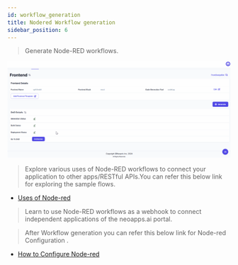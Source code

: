 ```yaml
---
id: workflow_generation
title: Nodered Workflow generation
sidebar_position: 6
---
```


> Generate Node-RED workflows.

![Workflow Generation](../../../static/img/workflow_generation.gif)

> Explore various uses of Node-RED workflows to connect your application to other apps/RESTful APIs.You can refer this below link for exploring the sample flows. 

- [Uses of Node-red](../../nodered-usage/sample-flow.md)

> Learn to use Node-RED workflows as a webhook to connect independent applications of the neoapps.ai portal.

> After Workflow generation you can refer this below link for Node-red Configuration .

- [How to Configure Node-red](../../nodered-usage/nodered.md)
